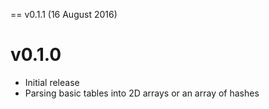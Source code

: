 == v0.1.1 (16 August 2016)

# v0.1.0

* Initial release
* Parsing basic tables into 2D arrays or an array of hashes
